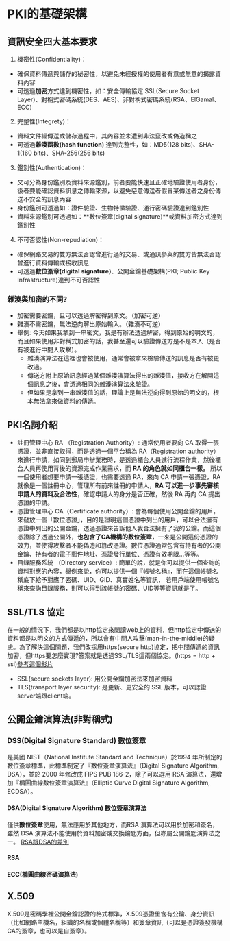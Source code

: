 # PKI的基礎架構
## 資訊安全四大基本要求
1. 機密性(Confidentiality)：
* 確保資料傳遞與儲存的秘密性，以避免未經授權的使用者有意或無意的揭露資料內容
* 可透過**加密**方式達到機密性，如：安全傳輸協定 SSL(Secure Socket Layer)、對稱式密碼系統(DES、AES)、非對稱式密碼系統(RSA、ElGamal、ECC) 
2. 完整性(Integrety)：
* 資料文件經傳送或儲存過程中，其內容並未遭到非法竄改或偽造稱之
* 可透過**雜湊函數(hash function)** 達到完整性，如：MD5(128 bits)、SHA-1(160 bits)、SHA-256(256 bits) 
3. 鑑別性(Authentication)：
* 又可分為身份鑑別及資料來源鑑別，前者要能快速且正確地驗證使用者身份，後者要能確認資料訊息之傳輸來源，以避免惡意傳送者假冒某傳送者之身份傳送不安全的訊息內容
* 身份鑑別可透過如：證件驗證、生物特徵驗證、通行密碼驗證達到鑑別性
* 資料來源鑑別可透過如：**數位簽章(digital signature)**或資料加密方式達到鑑別性
4. 不可否認性(Non-repudiation)：
* 確保網路交易的雙方無法否認曾進行過的交易、或通訊參與的雙方皆無法否認曾進行資料傳輸或接收訊息
* 可透過**數位簽章(digital signature)**、公開金鑰基礎架構(PKI; Public Key Infrastructure)達到不可否認性
### 雜湊與加密的不同?
* 加密需要密鑰，且可以透過解密得到原文。（加密可逆）
* 雜湊不需密鑰，無法逆向解出原始輸入。（雜湊不可逆）
* 舉例: 今天如果我拿到一串密文，我是有辦法透過解密，得到原始的明文的，而且如果使用非對稱式加密的話，我甚至還可以驗證傳送方是不是本人（是否有被進行中間人攻擊）。
  * 雜湊演算法在這裡也會被使用，通常會被拿來檢驗傳送的訊息是否有被更改過。
  * 傳送方附上原始訊息經過某個雜湊演算法得出的雜湊值，接收方在解開這個訊息之後，會透過相同的雜湊演算法來驗證。
  * 但如果是拿到一串雜湊值的話，理論上是無法逆向得到原始的明文的，根本無法拿來做資料的傳遞。
## PKI名詞介紹
* 註冊管理中心 RA （Registration Authority）: 通常使用者要向 CA 取得一張憑證，並非直接取得，而是透過一個平台稱為 RA（Registration authority）來進行申請，如同到郵局申辦業務時，是透過櫃台人員進行流程作業，然後櫃台人員再使用背後的資源完成作業需求，而 **RA 的角色就如同櫃台一樣。** 所以一個使用者想要申請一張憑證，也需要透過 RA，來向 CA 申請一張憑證，RA 就像是一個註冊中心，管理所有前來註冊的申請人，**RA 可以進一步事先審核申請人的資料及合法性**，確認申請人的身分是否正確，然後 RA 再向 CA 提出憑證的申請。
* 憑證管理中心 CA（Certificate authority）: 會為每個使用公開金鑰的用戶，來發放一個「數位憑證」，目的是證明這個憑證中列出的用戶，可以合法擁有憑證中列出的公開金鑰，透過憑證來告訴他人我合法擁有了我的公鑰。而這個憑證除了透過公開外，**也包含了CA機構的數位簽章**，一來是公開這份憑證的效力，並使得攻擊者不能偽造和篡改憑證。數位憑證通常包含有持有者的公開金鑰、持有者的電子郵件地址、憑證發行單位、憑證有效期限…等等。
* 目錄服務系統 （Directory service）: 簡單的說，就是你可以提供一個查詢的資料對應的內容，舉例來說，你可以提供一個『帳號名稱』，而在這個帳號名稱底下給予對應了密碼、UID、GID、真實姓名等資訊， 若用戶端使用帳號名稱來查詢目錄服務，則可以得到該帳號的密碼、UID等等資訊就是了。
## SSL/TLS 協定
在一般的情況下，我們都是以http協定來閱讀web上的資料，但http協定中傳送的資料都是以明文的方式傳遞的，所以會有中間人攻擊(man-in-the-middle)的疑慮。為了解決這個問題，我們改採用https(secure http)協定，把中間傳遞的資訊加密，但https要怎麼實現?答案就是透過SSL/TLS這兩個協定。(https = http + ssl)[參考這個影片](https://www.youtube.com/watch?v=hExRDVZHhig)
* SSL(secure sockets layer): 用公開金鑰加密法來加密資料
* TLS(transport layer security): 是更新、更安全的 SSL 版本，可以認證server端跟client端。
## 公開金鑰演算法(非對稱式)
### DSS(Digital Signature Standard) 數位簽章
是美國 NIST（National Institute Standard and Technique）於1994 年所制定的數位簽章標準，此標準制定了『數位簽章演算法』（Digital Signature Algorithm, DSA），並於 2000 年修改成 FIPS PUB 186-2，除了可以選用 RSA 演算法，還增加『橢圓曲線數位簽章演算法』（Elliptic Curve Digital Signature Algorithm, ECDSA）。
#### DSA(Digital Signature Algorithm) 數位簽章演算法
僅供**數位簽章**使用，無法應用於其他地方，而RSA 演算法可以用於加密和簽名，雖然 DSA 演算法不能使用於資料加密或交換鑰匙方面，但亦屬公開鑰匙演算法之一。
[RSA跟DSA的差別](https://www.itread01.com/articles/1501720695.html)
#### RSA
#### ECC(橢圓曲線密碼演算法)

## X.509
X.509是密碼學裡公開金鑰認證的格式標準，X.509憑證里含有公鑰、身分資訊（比如網路主機名，組織的名稱或個體名稱等）和簽章資訊（可以是憑證簽發機構CA的簽章，也可以是自簽章）。
